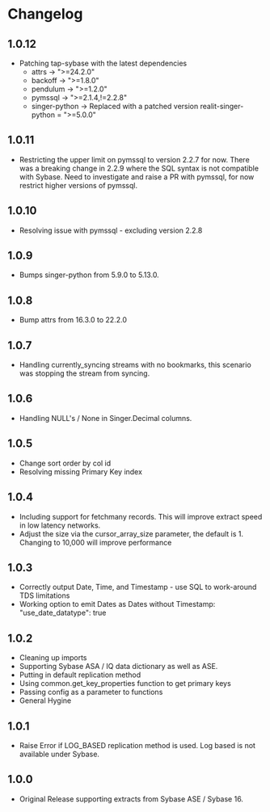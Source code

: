 # Changelog
## 1.0.12
* Patching tap-sybase with the latest dependencies
  - attrs -> ">=24.2.0"
  - backoff -> ">=1.8.0"
  - pendulum -> ">=1.2.0"
  - pymssql -> ">=2.1.4,!=2.2.8"
  - singer-python -> Replaced with a patched version realit-singer-python = ">=5.0.0"

## 1.0.11
 * Restricting the upper limit on pymssql to version 2.2.7 for now. There was a breaking change in 2.2.9
   where the SQL syntax is not compatible with Sybase. Need to investigate and raise a PR with pymssql,
   for now restrict higher versions of pymssql.

## 1.0.10
 * Resolving issue with pymssql - excluding version 2.2.8

## 1.0.9
 * Bumps singer-python from 5.9.0 to 5.13.0.

## 1.0.8
 * Bump attrs from 16.3.0 to 22.2.0

## 1.0.7
 * Handling currently_syncing streams with no bookmarks, this scenario was stopping the stream from syncing.

## 1.0.6
 * Handling NULL's / None in Singer.Decimal columns.

## 1.0.5
 * Change sort order by col id
 * Resolving missing Primary Key index

## 1.0.4
 * Including support for fetchmany records. This will improve extract speed in low latency networks.
 * Adjust the size via the cursor_array_size parameter, the default is 1. Changing to 10,000 will improve performance

## 1.0.3
 * Correctly output Date, Time, and Timestamp - use SQL to work-around TDS limitations
 * Working option to emit Dates as Dates without Timestamp: "use_date_datatype": true
 
## 1.0.2
 * Cleaning up imports
 * Supporting Sybase ASA / IQ data dictionary as well as ASE.
 * Putting in default replication method
 * Using common.get_key_properties function to get primary keys
 * Passing config as a parameter to functions
 * General Hygine
## 1.0.1
 * Raise Error if LOG_BASED replication method is used. Log based is not available under Sybase.

## 1.0.0
 * Original Release supporting extracts from Sybase ASE / Sybase 16.
